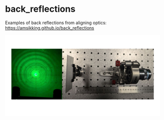 # back_reflections
Examples of back reflections from aligning optics: https://amsikking.github.io/back_reflections

![social_preview](https://github.com/amsikking/back_reflections/blob/main/social_preview.png)
